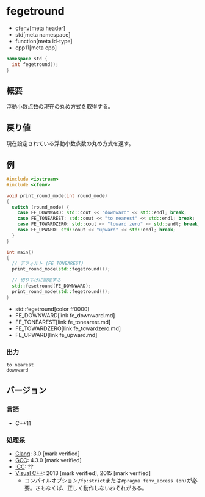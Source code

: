 # fegetround
* cfenv[meta header]
* std[meta namespace]
* function[meta id-type]
* cpp11[meta cpp]

```cpp
namespace std {
  int fegetround();
}
```

## 概要
浮動小数点数の現在の丸め方式を取得する。


## 戻り値
現在設定されている浮動小数点数の丸め方式を返す。


## 例
```cpp example
#include <iostream>
#include <cfenv>

void print_round_mode(int round_mode)
{
  switch (round_mode) {
    case FE_DOWNWARD: std::cout << "downward" << std::endl; break;
    case FE_TONEAREST: std::cout << "to nearest" << std::endl; break;
    case FE_TOWARDZERO: std::cout << "toward zero" << std::endl; break;
    case FE_UPWARD: std::cout << "upward" << std::endl; break;
  }
}

int main()
{
  // デフォルト (FE_TONEAREST)
  print_round_mode(std::fegetround());

  // 切り下げに設定する
  std::fesetround(FE_DOWNWARD);
  print_round_mode(std::fegetround());
}
```
* std::fegetround[color ff0000]
* FE_DOWNWARD[link fe_downward.md]
* FE_TONEAREST[link fe_tonearest.md]
* FE_TOWARDZERO[link fe_towardzero.md]
* FE_UPWARD[link fe_upward.md]

### 出力
```
to nearest
downward
```


## バージョン
### 言語
- C++11

### 処理系
- [Clang](/implementation.md#clang): 3.0 [mark verified]
- [GCC](/implementation.md#gcc): 4.3.0 [mark verified]
- [ICC](/implementation.md#icc): ??
- [Visual C++](/implementation.md#visual_cpp): 2013 [mark verified], 2015 [mark verified]
	- コンパイルオプション`/fp:strict`または`#pragma fenv_access (on)`が必要。さもなくば、正しく動作しないおそれがある。

